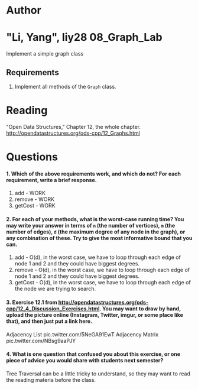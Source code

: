 Author
==========
"Li, Yang", liy28
08_Graph_Lab
============

Implement a simple graph class

Requirements
------------

1. Implement all methods of the `Graph` class.

Reading
=======
"Open Data Structures," Chapter 12, the whole chapter. http://opendatastructures.org/ods-cpp/12_Graphs.html

Questions
=========

#### 1. Which of the above requirements work, and which do not? For each requirement, write a brief response.

1. add - WORK
2. remove - WORK
3. getCost - WORK

#### 2. For each of your methods, what is the worst-case running time? You may write your answer in terms of `n` (the number of vertices), `m` (the number of edges), `d` (the maximum degree of any node in the graph), or any combination of these. Try to give the most informative bound that you can.

1. add - O(d), in the worst case, we have to loop through each edge of node 1 and 2 and they could have biggest degrees.
2. remove - O(d), in the worst case, we have to loop through each edge of node 1 and 2 and they could have biggest degrees. 
3. getCost - O(d), in the worst case, we have to loop through each edge of the node we are trying to search.


#### 3. Exercise 12.1 from http://opendatastructures.org/ods-cpp/12_4_Discussion_Exercises.html. You may want to draw by hand, upload the picture online (Instagram, Twitter, imgur, or some place like that), and then just put a link here.
Adjacency List pic.twitter.com/5NeGA91EwT   Adjacency Matrix pic.twitter.com/NBsg9aaPJY 

#### 4. What is one question that confused you about this exercise, or one piece of advice you would share with students next semester?
Tree Traversal can be a little tricky to understand, so they may want to read the reading materia before the class.

